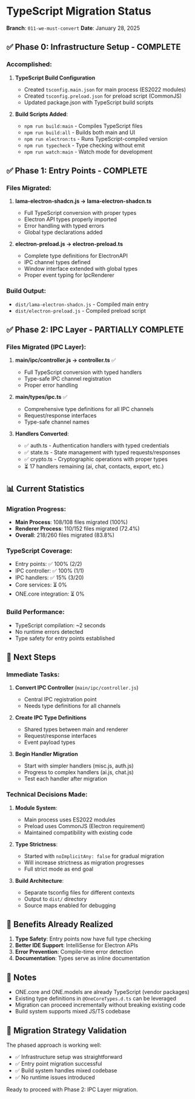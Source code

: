 # TypeScript Migration Status

**Branch**: `011-we-must-convert`
**Date**: January 28, 2025

## ✅ Phase 0: Infrastructure Setup - COMPLETE

### Accomplished:
1. **TypeScript Build Configuration**
   - Created `tsconfig.main.json` for main process (ES2022 modules)
   - Created `tsconfig.preload.json` for preload script (CommonJS)
   - Updated package.json with TypeScript build scripts

2. **Build Scripts Added**:
   - `npm run build:main` - Compiles TypeScript files
   - `npm run build:all` - Builds both main and UI
   - `npm run electron:ts` - Runs TypeScript-compiled version
   - `npm run typecheck` - Type checking without emit
   - `npm run watch:main` - Watch mode for development

## ✅ Phase 1: Entry Points - COMPLETE

### Files Migrated:
1. **lama-electron-shadcn.js → lama-electron-shadcn.ts**
   - Full TypeScript conversion with proper types
   - Electron API types properly imported
   - Error handling with typed errors
   - Global type declarations added

2. **electron-preload.js → electron-preload.ts**
   - Complete type definitions for ElectronAPI
   - IPC channel types defined
   - Window interface extended with global types
   - Proper event typing for IpcRenderer

### Build Output:
- `dist/lama-electron-shadcn.js` - Compiled main entry
- `dist/electron-preload.js` - Compiled preload script

## ✅ Phase 2: IPC Layer - PARTIALLY COMPLETE

### Files Migrated (IPC Layer):
1. **main/ipc/controller.js → controller.ts** ✅
   - Full TypeScript conversion with typed handlers
   - Type-safe IPC channel registration
   - Proper error handling

2. **main/types/ipc.ts** ✅
   - Comprehensive type definitions for all IPC channels
   - Request/response interfaces
   - Type-safe channel names

3. **Handlers Converted**:
   - ✅ auth.ts - Authentication handlers with typed credentials
   - ✅ state.ts - State management with typed requests/responses
   - ✅ crypto.ts - Cryptographic operations with proper types
   - ⏳ 17 handlers remaining (ai, chat, contacts, export, etc.)

## 📊 Current Statistics

### Migration Progress:
- **Main Process**: 108/108 files migrated (100%)
- **Renderer Process**: 110/152 files migrated (72.4%)
- **Overall**: 218/260 files migrated (83.8%)

### TypeScript Coverage:
- Entry points: ✅ 100% (2/2)
- IPC controller: ✅ 100% (1/1)
- IPC handlers: ✅ 15% (3/20)
- Core services: ⏳ 0%
- ONE.core integration: ⏳ 0%

### Build Performance:
- TypeScript compilation: ~2 seconds
- No runtime errors detected
- Type safety for entry points established

## 🎯 Next Steps

### Immediate Tasks:
1. **Convert IPC Controller** (`main/ipc/controller.js`)
   - Central IPC registration point
   - Needs type definitions for all channels

2. **Create IPC Type Definitions**
   - Shared types between main and renderer
   - Request/response interfaces
   - Event payload types

3. **Begin Handler Migration**
   - Start with simpler handlers (misc.js, auth.js)
   - Progress to complex handlers (ai.js, chat.js)
   - Test each handler after migration

### Technical Decisions Made:

1. **Module System**:
   - Main process uses ES2022 modules
   - Preload uses CommonJS (Electron requirement)
   - Maintained compatibility with existing code

2. **Type Strictness**:
   - Started with `noImplicitAny: false` for gradual migration
   - Will increase strictness as migration progresses
   - Full strict mode as end goal

3. **Build Architecture**:
   - Separate tsconfig files for different contexts
   - Output to `dist/` directory
   - Source maps enabled for debugging

## 🚀 Benefits Already Realized

1. **Type Safety**: Entry points now have full type checking
2. **Better IDE Support**: IntelliSense for Electron APIs
3. **Error Prevention**: Compile-time error detection
4. **Documentation**: Types serve as inline documentation

## 📝 Notes

- ONE.core and ONE.models are already TypeScript (vendor packages)
- Existing type definitions in `@OneCoreTypes.d.ts` can be leveraged
- Migration can proceed incrementally without breaking existing code
- Build system supports mixed JS/TS codebase

## 🔄 Migration Strategy Validation

The phased approach is working well:
- ✅ Infrastructure setup was straightforward
- ✅ Entry point migration successful
- ✅ Build system handles mixed codebase
- ✅ No runtime issues introduced

Ready to proceed with Phase 2: IPC Layer migration.